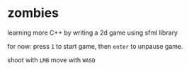 # zombies
learning more C++ by writing a 2d game using sfml library

for now: press `1` to start game, then `enter` to unpause game.

shoot with `LMB`
move with `WASD`
